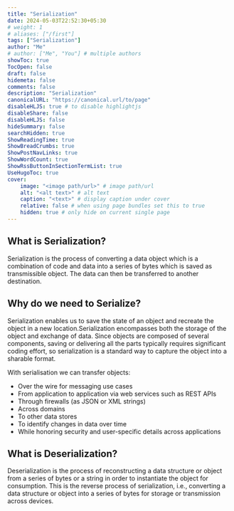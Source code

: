 ```yaml
---
title: "Serialization"
date: 2024-05-03T22:52:30+05:30
# weight: 1
# aliases: ["/first"]
tags: ["Serialization"]
author: "Me"
# author: ["Me", "You"] # multiple authors
showToc: true
TocOpen: false
draft: false
hidemeta: false
comments: false
description: "Serialization"
canonicalURL: "https://canonical.url/to/page"
disableHLJS: true # to disable highlightjs
disableShare: false
disableHLJS: false
hideSummary: false
searchHidden: true
ShowReadingTime: true
ShowBreadCrumbs: true
ShowPostNavLinks: true
ShowWordCount: true
ShowRssButtonInSectionTermList: true
UseHugoToc: true
cover:
    image: "<image path/url>" # image path/url
    alt: "<alt text>" # alt text
    caption: "<text>" # display caption under cover
    relative: false # when using page bundles set this to true
    hidden: true # only hide on current single page
---
```


## What is Serialization?

Serialization is the process of converting a data object which is a combination of code and data into a series of bytes which is saved as transmissible object. The data can then be transferred to another destination.

## Why do we need to Serialize?

Serialization enables us to save the state of an object and recreate the object in a new location.Serialization encompasses both the storage of the object and exchange of data. Since objects are composed of several components, saving or delivering all the parts typically requires significant coding effort, so serialization is a standard way to capture the object into a sharable format.

With serialisation we can transfer objects:
- Over the wire for messaging use cases
- From application to application via web services such as REST APIs
- Through firewalls (as JSON or XML strings)
- Across domains
- To other data stores
- To identify changes in data over time
- While honoring security and user-specific details across applications

## What is Deserialization?

Deserialization is the process of reconstructing a data structure or object from a series of bytes or a string in order to instantiate the object for consumption. This is the reverse process of serialization, i.e., converting a data structure or object into a series of bytes for storage or transmission across devices.